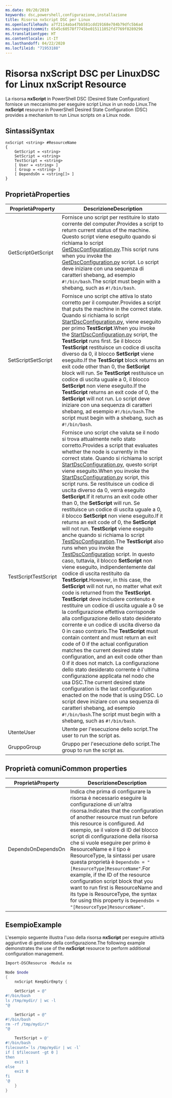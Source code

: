 ```yaml
---
ms.date: 09/20/2019
keywords: dsc,powershell,configurazione,installazione
title: Risorsa nxScript DSC per Linux
ms.openlocfilehash: a7f2114aba47bb581cdd19168e784b79dfc5b6ad
ms.sourcegitcommit: 6545c60578f7745be015111052fd7769f8289296
ms.translationtype: HT
ms.contentlocale: it-IT
ms.lasthandoff: 04/22/2020
ms.locfileid: "71953188"
---
```

# <a name="dsc-for-linux-nxscript-resource"></a><span data-ttu-id="e15ef-103">Risorsa nxScript DSC per Linux</span><span class="sxs-lookup"><span data-stu-id="e15ef-103">DSC for Linux nxScript Resource</span></span>

<span data-ttu-id="e15ef-104">La risorsa **nxScript** in PowerShell DSC (Desired State Configuration) fornisce un meccanismo per eseguire script Linux in un nodo Linux.</span><span class="sxs-lookup"><span data-stu-id="e15ef-104">The **nxScript** resource in PowerShell Desired State Configuration (DSC) provides a mechanism to run Linux scripts on a Linux node.</span></span>

## <a name="syntax"></a><span data-ttu-id="e15ef-105">Sintassi</span><span class="sxs-lookup"><span data-stu-id="e15ef-105">Syntax</span></span>

```Syntax
nxScript <string> #ResourceName
{
    GetScript = <string>
    SetScript = <string>
    TestScript = <string>
    [ User = <string> ]
    [ Group = <string> ]
    [ DependsOn = <string[]> ]
}
```

## <a name="properties"></a><span data-ttu-id="e15ef-106">Proprietà</span><span class="sxs-lookup"><span data-stu-id="e15ef-106">Properties</span></span>

|<span data-ttu-id="e15ef-107">Proprietà</span><span class="sxs-lookup"><span data-stu-id="e15ef-107">Property</span></span> |<span data-ttu-id="e15ef-108">Descrizione</span><span class="sxs-lookup"><span data-stu-id="e15ef-108">Description</span></span> |
|---|---|
|<span data-ttu-id="e15ef-109">GetScript</span><span class="sxs-lookup"><span data-stu-id="e15ef-109">GetScript</span></span> |<span data-ttu-id="e15ef-110">Fornisce uno script per restituire lo stato corrente del computer.</span><span class="sxs-lookup"><span data-stu-id="e15ef-110">Provides a script to return current status of the machine.</span></span> <span data-ttu-id="e15ef-111">Questo script viene eseguito quando si richiama lo script [GetDscConfiguration.py](https://github.com/Microsoft/PowerShell-DSC-for-Linux#performing-dsc-operations-from-the-linux-computer).</span><span class="sxs-lookup"><span data-stu-id="e15ef-111">This script runs when you invoke the [GetDscConfiguration.py](https://github.com/Microsoft/PowerShell-DSC-for-Linux#performing-dsc-operations-from-the-linux-computer) script.</span></span> <span data-ttu-id="e15ef-112">Lo script deve iniziare con una sequenza di caratteri shebang, ad esempio `#!/bin/bash`.</span><span class="sxs-lookup"><span data-stu-id="e15ef-112">The script must begin with a shebang, such as `#!/bin/bash`.</span></span> |
|<span data-ttu-id="e15ef-113">SetScript</span><span class="sxs-lookup"><span data-stu-id="e15ef-113">SetScript</span></span> |<span data-ttu-id="e15ef-114">Fornisce uno script che attiva lo stato corretto per il computer.</span><span class="sxs-lookup"><span data-stu-id="e15ef-114">Provides a script that puts the machine in the correct state.</span></span> <span data-ttu-id="e15ef-115">Quando si richiama lo script [StartDscConfiguration.py](https://github.com/Microsoft/PowerShell-DSC-for-Linux#performing-dsc-operations-from-the-linux-computer), viene eseguito per primo **TestScript**.</span><span class="sxs-lookup"><span data-stu-id="e15ef-115">When you invoke the [StartDscConfiguration.py](https://github.com/Microsoft/PowerShell-DSC-for-Linux#performing-dsc-operations-from-the-linux-computer) script, the **TestScript** runs first.</span></span> <span data-ttu-id="e15ef-116">Se il blocco **TestScript** restituisce un codice di uscita diverso da 0, il blocco **SetScript** viene eseguito.</span><span class="sxs-lookup"><span data-stu-id="e15ef-116">If the **TestScript** block returns an exit code other than 0, the **SetScript** block will run.</span></span> <span data-ttu-id="e15ef-117">Se **TestScript** restituisce un codice di uscita uguale a 0, il blocco **SetScript** non viene eseguito.</span><span class="sxs-lookup"><span data-stu-id="e15ef-117">If the **TestScript** returns an exit code of 0, the **SetScript** will not run.</span></span> <span data-ttu-id="e15ef-118">Lo script deve iniziare con una sequenza di caratteri shebang, ad esempio `#!/bin/bash`.</span><span class="sxs-lookup"><span data-stu-id="e15ef-118">The script must begin with a shebang, such as `#!/bin/bash`.</span></span> |
|<span data-ttu-id="e15ef-119">TestScript</span><span class="sxs-lookup"><span data-stu-id="e15ef-119">TestScript</span></span> |<span data-ttu-id="e15ef-120">Fornisce uno script che valuta se il nodo si trova attualmente nello stato corretto.</span><span class="sxs-lookup"><span data-stu-id="e15ef-120">Provides a script that evaluates whether the node is currently in the correct state.</span></span> <span data-ttu-id="e15ef-121">Quando si richiama lo script [StartDscConfiguration.py](https://github.com/Microsoft/PowerShell-DSC-for-Linux#performing-dsc-operations-from-the-linux-computer), questo script viene eseguito.</span><span class="sxs-lookup"><span data-stu-id="e15ef-121">When you invoke the [StartDscConfiguration.py](https://github.com/Microsoft/PowerShell-DSC-for-Linux#performing-dsc-operations-from-the-linux-computer) script, this script runs.</span></span> <span data-ttu-id="e15ef-122">Se restituisce un codice di uscita diverso da 0, verrà eseguito **SetScript**.</span><span class="sxs-lookup"><span data-stu-id="e15ef-122">If it returns an exit code other than 0, the **SetScript** will run.</span></span> <span data-ttu-id="e15ef-123">Se restituisce un codice di uscita uguale a 0, il blocco **SetScript** non viene eseguito.</span><span class="sxs-lookup"><span data-stu-id="e15ef-123">If it returns an exit code of 0, the **SetScript** will not run.</span></span> <span data-ttu-id="e15ef-124">**TestScript** viene eseguito anche quando si richiama lo script [TestDscConfiguration](https://github.com/Microsoft/PowerShell-DSC-for-Linux#performing-dsc-operations-from-the-linux-computer).</span><span class="sxs-lookup"><span data-stu-id="e15ef-124">The **TestScript** also runs when you invoke the [TestDscConfiguration](https://github.com/Microsoft/PowerShell-DSC-for-Linux#performing-dsc-operations-from-the-linux-computer) script.</span></span> <span data-ttu-id="e15ef-125">In questo caso, tuttavia, il blocco **SetScript** non viene eseguito, indipendentemente dal codice di uscita restituito da **TestScript**.</span><span class="sxs-lookup"><span data-stu-id="e15ef-125">However, in this case, the **SetScript** will not run, no matter what exit code is returned from the **TestScript**.</span></span> <span data-ttu-id="e15ef-126">**TestScript** deve includere contenuto e restituire un codice di uscita uguale a 0 se la configurazione effettiva corrisponde alla configurazione dello stato desiderato corrente e un codice di uscita diverso da 0 in caso contrario.</span><span class="sxs-lookup"><span data-stu-id="e15ef-126">The **TestScript** must contain content and must return an exit code of 0 if the actual configuration matches the current desired state configuration, and an exit code other than 0 if it does not match.</span></span> <span data-ttu-id="e15ef-127">La configurazione dello stato desiderato corrente è l'ultima configurazione applicata nel nodo che usa DSC.</span><span class="sxs-lookup"><span data-stu-id="e15ef-127">The current desired state configuration is the last configuration enacted on the node that is using DSC.</span></span> <span data-ttu-id="e15ef-128">Lo script deve iniziare con una sequenza di caratteri shebang, ad esempio `#!/bin/bash`.</span><span class="sxs-lookup"><span data-stu-id="e15ef-128">The script must begin with a shebang, such as `#!/bin/bash`.</span></span> |
|<span data-ttu-id="e15ef-129">Utente</span><span class="sxs-lookup"><span data-stu-id="e15ef-129">User</span></span> |<span data-ttu-id="e15ef-130">Utente per l'esecuzione dello script.</span><span class="sxs-lookup"><span data-stu-id="e15ef-130">The user to run the script as.</span></span> |
|<span data-ttu-id="e15ef-131">Gruppo</span><span class="sxs-lookup"><span data-stu-id="e15ef-131">Group</span></span> |<span data-ttu-id="e15ef-132">Gruppo per l'esecuzione dello script.</span><span class="sxs-lookup"><span data-stu-id="e15ef-132">The group to run the script as.</span></span> |

## <a name="common-properties"></a><span data-ttu-id="e15ef-133">Proprietà comuni</span><span class="sxs-lookup"><span data-stu-id="e15ef-133">Common properties</span></span>

|<span data-ttu-id="e15ef-134">Proprietà</span><span class="sxs-lookup"><span data-stu-id="e15ef-134">Property</span></span> |<span data-ttu-id="e15ef-135">Descrizione</span><span class="sxs-lookup"><span data-stu-id="e15ef-135">Description</span></span> |
|---|---|
|<span data-ttu-id="e15ef-136">DependsOn</span><span class="sxs-lookup"><span data-stu-id="e15ef-136">DependsOn</span></span> |<span data-ttu-id="e15ef-137">Indica che prima di configurare la risorsa è necessario eseguire la configurazione di un'altra risorsa.</span><span class="sxs-lookup"><span data-stu-id="e15ef-137">Indicates that the configuration of another resource must run before this resource is configured.</span></span> <span data-ttu-id="e15ef-138">Ad esempio, se il valore di ID del blocco script di configurazione della risorsa che si vuole eseguire per primo è ResourceName e il tipo è ResourceType, la sintassi per usare questa proprietà è `DependsOn = "[ResourceType]ResourceName"`.</span><span class="sxs-lookup"><span data-stu-id="e15ef-138">For example, if the ID of the resource configuration script block that you want to run first is ResourceName and its type is ResourceType, the syntax for using this property is `DependsOn = "[ResourceType]ResourceName"`.</span></span> |

## <a name="example"></a><span data-ttu-id="e15ef-139">Esempio</span><span class="sxs-lookup"><span data-stu-id="e15ef-139">Example</span></span>

<span data-ttu-id="e15ef-140">L'esempio seguente illustra l'uso della risorsa **nxScript** per eseguire attività aggiuntive di gestione della configurazione.</span><span class="sxs-lookup"><span data-stu-id="e15ef-140">The following example demonstrates the use of the **nxScript** resource to perform additional configuration management.</span></span>

```powershell
Import-DSCResource -Module nx

Node $node
{
    nxScript KeepDirEmpty {

    GetScript = @"
#!/bin/bash
ls /tmp/mydir/ | wc -l
"@

    SetScript = @"
#!/bin/bash
rm -rf /tmp/mydir/*
"@

    TestScript = @'
#!/bin/bash
filecount=`ls /tmp/mydir | wc -l`
if [ $filecount -gt 0 ]
then
    exit 1
else
    exit 0
fi
'@
    }
}
```
